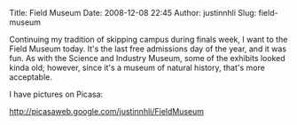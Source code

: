 Title: Field Museum
Date: 2008-12-08 22:45
Author: justinnhli
Slug: field-museum

Continuing my tradition of skipping campus during finals week, I want to
the Field Museum today. It's the last free admissions day of the year,
and it was fun. As with the Science and Industry Museum, some of the
exhibits looked kinda old; however, since it's a museum of natural
history, that's more acceptable.

I have pictures on Picasa:

<http://picasaweb.google.com/justinnhli/FieldMuseum>

